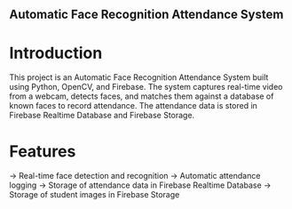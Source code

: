 ## Automatic Face Recognition Attendance System
# Introduction
This project is an Automatic Face Recognition Attendance System built using Python, OpenCV, and Firebase. The system captures real-time video from a webcam, detects faces, and matches them against a database of known faces to record attendance. The attendance data is stored in Firebase Realtime Database and Firebase Storage.
# Features
-> Real-time face detection and recognition
-> Automatic attendance logging
-> Storage of attendance data in Firebase Realtime Database
-> Storage of student images in Firebase Storage
